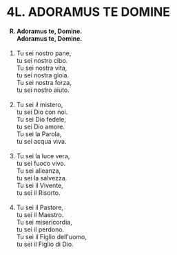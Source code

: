 # 4L. ADORAMUS TE DOMINE

<ol>
  <b><li type="A" value="18">Adoramus te, Domine.<br>
    Adoramus te, Domine.</li></b><br>
  <li value="1">Tu sei nostro pane,<br>
    tu sei nostro cibo.<br>
    Tu sei nostra vita,<br>
    tu sei nostra gioia.<br>
    Tu sei nostra forza,<br>
    tu sei nostro aiuto.</li><br>
  <li>Tu sei il mistero,<br>
    tu sei Dio con noi.<br>
    Tu sei Dio fedele,<br>
    tu sei Dio amore.<br>
    Tu sei la Parola,<br>
    tu sei acqua viva.</li><br>
  <li>Tu sei la luce vera,<br>
    tu sei fuoco vivo.<br>
    Tu sei alleanza,<br>
    tu sei la salvezza.<br>
    Tu sei il Vivente,<br>
    tu sei il Risorto.</li><br>
  <li>Tu sei il Pastore,<br>
    tu sei il Maestro.<br>
    Tu sei misericordia,<br>
    tu sei il perdono.<br>
    Tu sei il Figlio dell'uomo,<br>
    tu sei il Figlio di Dio.</li>
</ol>
